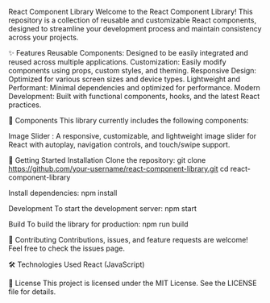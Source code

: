 React Component Library
Welcome to the React Component Library! This repository is a collection of reusable and customizable React components, designed to streamline your development process and maintain consistency across your projects.

✨ Features
Reusable Components: Designed to be easily integrated and reused across multiple applications.
Customization: Easily modify components using props, custom styles, and theming.
Responsive Design: Optimized for various screen sizes and device types.
Lightweight and Performant: Minimal dependencies and optimized for performance.
Modern Development: Built with functional components, hooks, and the latest React practices.

🧩 Components
This library currently includes the following components:

Image Slider : A responsive, customizable, and lightweight image slider for React with autoplay, navigation controls, and touch/swipe support.

🚀 Getting Started
Installation
Clone the repository:
git clone https://github.com/your-username/react-component-library.git
cd react-component-library

Install dependencies:
npm install

Development
To start the development server:
npm start

Build
To build the library for production:
npm run build

🤝 Contributing
Contributions, issues, and feature requests are welcome! Feel free to check the issues page.

🛠️ Technologies Used
React (JavaScript)

📜 License
This project is licensed under the MIT License. See the LICENSE file for details.
